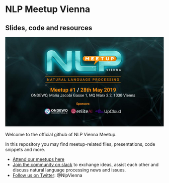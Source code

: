 # NLP Meetup Vienna

## Slides, code and resources

![Meetup](./images/NLP-Meetup-Vienna-20190527.jpg "First Meetup")

Welcome to the official github of NLP Vienna Meetup.

In this repository you may find meetup-related files, presentations, code snippets and more.

* [Attend our meetups here](https://www.meetup.com/nlp-vienna/)
* [Join the community on slack](https://join.slack.com/t/nlp-at/shared_invite/enQtNjMxNTgzOTkyNzc0LWRhODU0YjA2M2FjYjdkMGFiMzZiMDU5OGFiZDg1NmU1NmY4Y2MxZjkzMDg3NGRjYmRjNTY2NmE5ZTM3NzYwM2I) to exchange ideas, assist each other and discuss natural language processing news and issues.
* [Follow us on Twitter](https://twitter.com/NlpVienna): @NlpVienna
